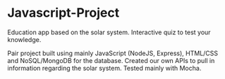 # Javascript-Project
Education app based on the solar system. Interactive quiz to test your knowledge.

Pair project built using mainly JavaScript (NodeJS, Express), HTML/CSS and NoSQL/MongoDB for the database. 
Created our own APIs to pull in information regarding the solar system.
Tested mainly with Mocha.
